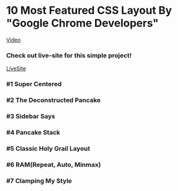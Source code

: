 # 10 Most Featured CSS Layout By "Google Chrome Developers"
[Video]("https://www.youtube.com/watch?v=qm0IfG1GyZU&t=269s")

### Check out live-site for this simple project!
[LiveSite]("https://bundy-mundi.github.io/css-layouts/")

### #1 Super Centered

### #2 The Deconstructed Pancake

### #3 Sidebar Says

### #4 Pancake Stack

### #5 Classic Holy Grail Layout

### #6 RAM(Repeat, Auto, Minmax)

### #7 Clamping My Style